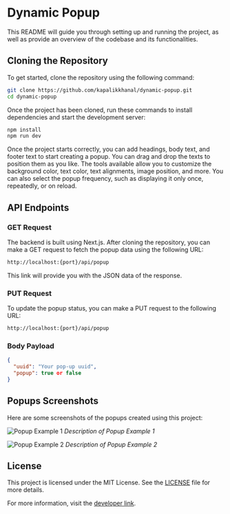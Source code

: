 # Dynamic Popup

This README will guide you through setting up and running the project, as well as provide an overview of the codebase and its functionalities.

## Cloning the Repository

To get started, clone the repository using the following command:

```bash
git clone https://github.com/kapalikkhanal/dynamic-popup.git
cd dynamic-popup
```

Once the project has been cloned, run these commands to install dependencies and start the development server:

```bash
npm install
npm run dev
```

Once the project starts correctly, you can add headings, body text, and footer text to start creating a popup. You can drag and drop the texts to position them as you like. The tools available allow you to customize the background color, text color, text alignments, image position, and more. You can also select the popup frequency, such as displaying it only once, repeatedly, or on reload.

## API Endpoints

### GET Request

The backend is built using Next.js. After cloning the repository, you can make a GET request to fetch the popup data using the following URL:

```bash
http://localhost:{port}/api/popup
```

This link will provide you with the JSON data of the response.

### PUT Request

To update the popup status, you can make a PUT request to the following URL:

```bash
http://localhost:{port}/api/popup
```

### Body Payload

```json
{
  "uuid": "Your pop-up uuid",
  "popup": true or false
}
```

## Popups Screenshots

Here are some screenshots of the popups created using this project:

![Popup Example 1](path/to/screenshot1.png)
*Description of Popup Example 1*

![Popup Example 2](path/to/screenshot2.png)
*Description of Popup Example 2*

## License

This project is licensed under the MIT License. See the [LICENSE](LICENSE) file for more details.

For more information, visit the [developer link](https://kapalik.com).
